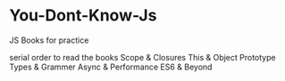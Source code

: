 # You-Dont-Know-Js
JS Books for practice

serial order to read the books
Scope & Closures
This & Object Prototype
Types & Grammer
Async & Performance
ES6 & Beyond
